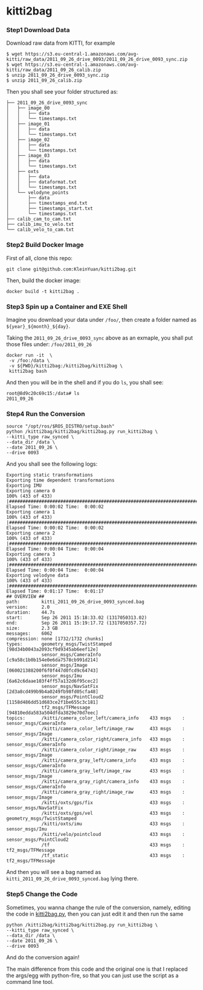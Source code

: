 # kitti2bag


### Step1 Download Data

Download raw data from KITTI, for example

```
$ wget https://s3.eu-central-1.amazonaws.com/avg-kitti/raw_data/2011_09_26_drive_0093/2011_09_26_drive_0093_sync.zip
$ wget https://s3.eu-central-1.amazonaws.com/avg-kitti/raw_data/2011_09_26_calib.zip
$ unzip 2011_09_26_drive_0093_sync.zip
$ unzip 2011_09_26_calib.zip
```


Then you shall see your folder structured as:

```
├── 2011_09_26_drive_0093_sync
│   ├── image_00
│   │   ├── data
│   │   └── timestamps.txt
│   ├── image_01
│   │   ├── data
│   │   └── timestamps.txt
│   ├── image_02
│   │   ├── data
│   │   └── timestamps.txt
│   ├── image_03
│   │   ├── data
│   │   └── timestamps.txt
│   ├── oxts
│   │   ├── data
│   │   ├── dataformat.txt
│   │   └── timestamps.txt
│   └── velodyne_points
│       ├── data
│       ├── timestamps_end.txt
│       ├── timestamps_start.txt
│       └── timestamps.txt
├── calib_cam_to_cam.txt
├── calib_imu_to_velo.txt
└── calib_velo_to_cam.txt
```

### Step2 Build Docker Image


First of all, clone this repo:

```
git clone git@github.com:KleinYuan/kitti2bag.git
```

Then, build the docker image:

```
docker build -t kitti2bag .
```


### Step3 Spin up a Container and EXE Shell

Imagine you download your data under `/foo/`, then create a folder named as `${year}_${month}_${day}`.

Taking the `2011_09_26_drive_0093_sync` above as an exmaple, you shall put those files under: `/foo/2011_09_26`

```
docker run -it  \
 -v /foo:/data \
 -v ${PWD}/kitti2bag:/kitti2bag/kitti2bag \
 kitti2bag bash
```

And then you will be in the shell and if you do `ls`, you shall see:

```
root@8d9c20c69c15:/data# ls
2011_09_26
```

### Step4 Run the Conversion

```
source "/opt/ros/$ROS_DISTRO/setup.bash"
python /kitti2bag/kitti2bag/kitti2bag.py run_kitti2bag \
--kitti_type raw_synced \
--data_dir /data \
--date 2011_09_26 \
--drive 0093
```

And you shall see the following logs:
```
Exporting static transformations
Exporting time dependent transformations
Exporting IMU
Exporting camera 0
100% (433 of 433) |#######################################################################################################################################| Elapsed Time: 0:00:02 Time:  0:00:02
Exporting camera 1
100% (433 of 433) |#######################################################################################################################################| Elapsed Time: 0:00:02 Time:  0:00:02
Exporting camera 2
100% (433 of 433) |#######################################################################################################################################| Elapsed Time: 0:00:04 Time:  0:00:04
Exporting camera 3
100% (433 of 433) |#######################################################################################################################################| Elapsed Time: 0:00:04 Time:  0:00:04
Exporting velodyne data
100% (433 of 433) |#######################################################################################################################################| Elapsed Time: 0:01:17 Time:  0:01:17
## OVERVIEW ##
path:        kitti_2011_09_26_drive_0093_synced.bag
version:     2.0
duration:    44.7s
start:       Sep 26 2011 15:18:33.02 (1317050313.02)
end:         Sep 26 2011 15:19:17.72 (1317050357.72)
size:        2.3 GB
messages:    6062
compression: none [1732/1732 chunks]
types:       geometry_msgs/TwistStamped [98d34b0043a2093cf9d9345ab6eef12e]
             sensor_msgs/CameraInfo     [c9a58c1b0b154e0e6da7578cb991d214]
             sensor_msgs/Image          [060021388200f6f0f447d0fcd9c64743]
             sensor_msgs/Imu            [6a62c6daae103f4ff57a132d6f95cec2]
             sensor_msgs/NavSatFix      [2d3a8cd499b9b4a0249fb98fd05cfa48]
             sensor_msgs/PointCloud2    [1158d486dd51d683ce2f1be655c3c181]
             tf2_msgs/TFMessage         [94810edda583a504dfda3829e70d7eec]
topics:      /kitti/camera_color_left/camera_info    433 msgs    : sensor_msgs/CameraInfo    
             /kitti/camera_color_left/image_raw      433 msgs    : sensor_msgs/Image         
             /kitti/camera_color_right/camera_info   433 msgs    : sensor_msgs/CameraInfo    
             /kitti/camera_color_right/image_raw     433 msgs    : sensor_msgs/Image         
             /kitti/camera_gray_left/camera_info     433 msgs    : sensor_msgs/CameraInfo    
             /kitti/camera_gray_left/image_raw       433 msgs    : sensor_msgs/Image         
             /kitti/camera_gray_right/camera_info    433 msgs    : sensor_msgs/CameraInfo    
             /kitti/camera_gray_right/image_raw      433 msgs    : sensor_msgs/Image         
             /kitti/oxts/gps/fix                     433 msgs    : sensor_msgs/NavSatFix     
             /kitti/oxts/gps/vel                     433 msgs    : geometry_msgs/TwistStamped
             /kitti/oxts/imu                         433 msgs    : sensor_msgs/Imu           
             /kitti/velo/pointcloud                  433 msgs    : sensor_msgs/PointCloud2   
             /tf                                     433 msgs    : tf2_msgs/TFMessage        
             /tf_static                              433 msgs    : tf2_msgs/TFMessage
```

And then you will see a bag named as `kitti_2011_09_26_drive_0093_synced.bag` lying there.



### Step5 Change the Code

Sometimes, you wanna change the rule of the conversion, namely, editing the code in [kitti2bag.py](kitti2bag/kitti2bag.py),
then you can just edit it and then run the same

```
python /kitti2bag/kitti2bag/kitti2bag.py run_kitti2bag \
--kitti_type raw_synced \
--data_dir /data \
--date 2011_09_26 \
--drive 0093
```

And do the conversion again!

The main difference from this code and the original one is that I replaced the args/egg with python-fire,
so that you can just use the script as a command line tool.
